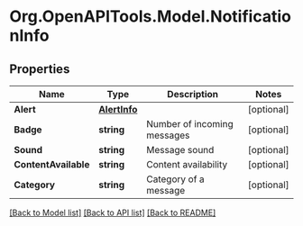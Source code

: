 
# Org.OpenAPITools.Model.NotificationInfo

## Properties

Name | Type | Description | Notes
------------ | ------------- | ------------- | -------------
**Alert** | [**AlertInfo**](AlertInfo.md) |  | [optional] 
**Badge** | **string** | Number of incoming messages | [optional] 
**Sound** | **string** | Message sound | [optional] 
**ContentAvailable** | **string** | Content availability | [optional] 
**Category** | **string** | Category of a message | [optional] 

[[Back to Model list]](../README.md#documentation-for-models)
[[Back to API list]](../README.md#documentation-for-api-endpoints)
[[Back to README]](../README.md)

